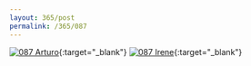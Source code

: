 ```yaml
---
layout: 365/post
permalink: /365/087
---
```


[![087 Arturo](https://c2.staticflickr.com/6/5805/21014197024_0a2f4bb88e_b.jpg)](https://www.flickr.com/photos/131440297@N08/21014197024/){:target="_blank"}
[![087 Irene](https://c1.staticflickr.com/1/762/21389623070_10d01da20c_c.jpg)](https://www.flickr.com/photos/25124902@N04/21389623070/){:target="_blank"}


>

>

